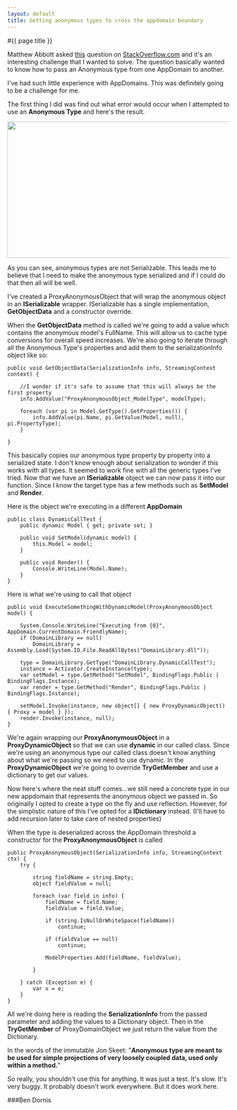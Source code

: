 ```yaml
---
layout: default
title: Getting anonymous types to cross the appdomain boundary
---
```

#{{ page.title }}

Matthew Abbott asked <a href='http://stackoverflow.com/q/6452034/365526'>this</a> question on <a href='http://stackoverflow.com/'>StackOverflow.com</a> and it's an interesting challenge that I wanted to solve. The question basically wanted to know how to pass an Anonymous type from one AppDomain to another.

I've had such little experience with AppDomains. This was definitely going to be a challenge for me.

The first thing I did was find out what error would occur when I attempted to use an <strong>Anonymous Type</strong> and here's the result.

<div style='text-align:center;'><a href="http://aws.buildstarted.com/proxywithanonymoustype.png"><img src="http://aws.buildstarted.com/proxywithanonymoustype.png" alt="" title="proxywithanonymoustype" width="634" height="309" class="alignnone size-full wp-image-599" /></a></div>

As you can see, anonymous types are not Serializable. This leads me to believe that I need to make the anonymous type serialized and if I could do that then all will be well.

I've created a ProxyAnonymousObject that will wrap the anonymous object in an <strong>ISerializable</strong> wrapper. ISerializable has a single implementation, <strong>GetObjectData</strong> and a constructor override.

When the <strong>GetObjectData</strong> method is called we're going to add a value which contains the anonymous model's FullName. This will allow us to cache type conversions for overall speed increases. We're also going to iterate through all the Anonymous Type's properties and add them to the serializationInfo object like so:

    public void GetObjectData(SerializationInfo info, StreamingContext context) {

        //I wonder if it's safe to assume that this will always be the first property
        info.AddValue("ProxyAnonymousObject_ModelType", modelType);

        foreach (var pi in Model.GetType().GetProperties()) {
            info.AddValue(pi.Name, pi.GetValue(Model, null), pi.PropertyType);
        }

    }


This basically copies our anonymous type property by property into a serialized state. I don't know enough about serialization to wonder if this works with all types. It seemed to work fine with all the generic types I've tried. Now that we have an <strong>ISerializable</strong> object we can now pass it into our function. Since I know the target type has a few methods such as <strong>SetModel</strong> and <strong>Render</strong>.

Here is the object we're executing in a different <strong>AppDomain</strong>

    public class DynamicCallTest {
        public dynamic Model { get; private set; }

        public void SetModel(dynamic model) {
            this.Model = model;
        }

        public void Render() {
            Console.WriteLine(Model.Name);
        }
    }


Here is what we're using to call that object

    public void ExecuteSomethingWithDynamicModel(ProxyAnonymousObject model) {

        System.Console.WriteLine("Executing from {0}", AppDomain.CurrentDomain.FriendlyName);
        if (DomainLibrary == null)
            DomainLibrary = Assembly.Load(System.IO.File.ReadAllBytes("DomainLibrary.dll"));

        type = DomainLibrary.GetType("DomainLibrary.DynamicCallTest");
        instance = Activator.CreateInstance(type);
        var setModel = type.GetMethod("SetModel", BindingFlags.Public | BindingFlags.Instance);
        var render = type.GetMethod("Render", BindingFlags.Public | BindingFlags.Instance);

        setModel.Invoke(instance, new object[] { new ProxyDynamicObject() { Proxy = model } });
        render.Invoke(instance, null);
    }


We're again wrapping our <strong>ProxyAnonymousObject</strong> in a <strong>ProxyDynamicObject</strong> so that we can use <strong>dynamic</strong> in our called class. Since we're using an anonymous type our called class doesn't know anything about what we're passing so we need to use dynamic. In the <strong>ProxyDynamicObject</strong> we're going to override <strong>TryGetMember</strong> and use a dictionary to get our values.

Now here's where the neat stuff comes...we still need a concrete type in our new appdomain that represents the anonymous object we passed in. So originally I opted to create a type on the fly and use reflection. However, for the simplistic nature of this I've opted for a <strong>IDictionary</strong> instead. (I'll have to add recursion later to take care of nested properties)

When the type is deserialized across the AppDomain threshold a constructor for the <strong>ProxyAnonymousObject</strong> is called

    public ProxyAnonymousObject(SerializationInfo info, StreamingContext ctx) {
        try {

            string fieldName = string.Empty;
            object fieldValue = null;

            foreach (var field in info) {
                fieldName = field.Name;
                fieldValue = field.Value;

                if (string.IsNullOrWhiteSpace(fieldName))
                    continue;

                if (fieldValue == null)
                    continue;

                ModelProperties.Add(fieldName, fieldValue);

            }

        } catch (Exception e) {
            var x = e;
        }
    }


All we're doing here is reading the <strong>SerializationInfo</strong> from the passed parameter and adding the values to a Dictionary object. Then in the <strong>TryGetMember</strong> of ProxyDomainObject we just return the value from the Dictionary.

In the words of the immutable Jon Skeet: "<strong>Anonymous type are meant to be used for simple projections of very loosely coupled data, used only within a method.</strong>"

So really, you shouldn't use this for anything. It was just a test. It's slow. It's very buggy. It probably doesn't work everywhere. But it does work here. 

###Ben Dornis